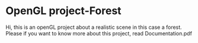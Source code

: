 # OpenGL project-Forest
Hi, this is an openGL project about a realistic scene in this case a forest.
Please if you want to know more about this project, read Documentation.pdf 
